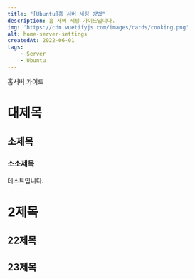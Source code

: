```yaml
---
title: "[Ubuntu]홈 서버 세팅 방법"
description: 홈 서버 세팅 가이드입니다.
img: 'https://cdn.vuetifyjs.com/images/cards/cooking.png'
alt: home-server-settings
createdAt: 2022-06-01
tags: 
    - Server
    - Ubuntu
---
```


홈서버 가이드
# 대제목
## 소제목
### 소소제목

테스트입니다.

# 2제목
## 22제목
## 23제목